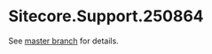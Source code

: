 # Sitecore.Support.250864

See [master branch](https://github.com/sitecoresupport/Sitecore.Support.250864) for details.
